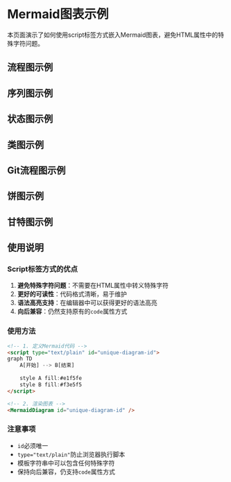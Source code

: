 # Mermaid图表示例

本页面演示了如何使用script标签方式嵌入Mermaid图表，避免HTML属性中的特殊字符问题。

## 流程图示例

<script type="text/plain" id="flowchart-example">
graph TD
    A[开始] --> B{输入验证}
    B -->|有效| C[处理数据]
    B -->|无效| D[显示错误]
    C --> E[计算结果]
    E --> F[显示结果]
    D --> G[重新输入]
    F --> H[结束]
    G --> B
    
    style A fill:#e1f5fe,stroke:#01579b
    style B fill:#fff3e0,stroke:#e65100
    style C fill:#e8f5e8,stroke:#2e7d32
    style D fill:#ffebee,stroke:#c62828
    style E fill:#f3e5f5,stroke:#7b1fa2
    style F fill:#e0f2f1,stroke:#00695c
    style G fill:#fff8e1,stroke:#f57f17
    style H fill:#fce4ec,stroke:#ad1457
</script>

<MermaidDiagram id="flowchart-example" />

## 序列图示例

<script type="text/plain" id="sequence-diagram">
sequenceDiagram
    participant U as 用户
    participant UI as 界面
    participant P as 解析器
    participant C as 计算器
    
    U->>UI: 输入 "2 + 3 * 4"
    UI->>P: 解析表达式
    
    Note over P: 词法分析
    P->>P: tokenize()
    
    Note over P: 语法分析
    P->>P: parseExpression()
    P->>P: parseTerm()
    P->>P: parseFactor()
    
    P->>C: 计算结果
    C->>UI: 返回 14
    UI->>U: 显示结果
    
    Note over U,C: 计算完成
</script>

<MermaidDiagram id="sequence-diagram" />

## 状态图示例

<script type="text/plain" id="state-diagram">
stateDiagram-v2
    [*] --> 等待输入
    等待输入 --> 解析中 : 用户输入
    解析中 --> 计算中 : 解析成功
    解析中 --> 错误处理 : 解析失败
    计算中 --> 显示结果 : 计算成功
    计算中 --> 错误处理 : 计算失败
    显示结果 --> 等待输入 : 继续
    错误处理 --> 等待输入 : 重试
    等待输入 --> [*] : 退出
</script>

<MermaidDiagram id="state-diagram" />

## 类图示例

<script type="text/plain" id="class-diagram">
classDiagram
    class Calculator {
        -parser: ExpressionParser
        -history: HistoryManager
        +calculate(expression: string) float64
        +getHistory() []HistoryEntry
        +clearHistory()
    }
    
    class ExpressionParser {
        -tokens: []Token
        -position: int
        +parse(expression: string) float64
        +tokenize(expression: string) []Token
        -parseExpression() float64
        -parseTerm() float64
        -parseFactor() float64
    }
    
    class HistoryManager {
        -entries: []HistoryEntry
        -maxSize: int
        +add(expression: string, result: float64)
        +getAll() []HistoryEntry
        +clear()
    }
    
    class HistoryEntry {
        +expression: string
        +result: float64
        +timestamp: time.Time
    }
    
    Calculator --> ExpressionParser
    Calculator --> HistoryManager
    HistoryManager --> HistoryEntry
</script>

<MermaidDiagram id="class-diagram" />

## Git流程图示例

<script type="text/plain" id="git-diagram">
gitgraph
    commit id: "初始化"
    branch feature
    checkout feature
    commit id: "添加解析器"
    commit id: "添加计算器"
    checkout main
    commit id: "更新文档"
    merge feature
    commit id: "发布v1.0"
    branch hotfix
    checkout hotfix
    commit id: "修复除零错误"
    checkout main
    merge hotfix
    commit id: "发布v1.1"
</script>

<MermaidDiagram id="git-diagram" />

## 饼图示例

<script type="text/plain" id="pie-chart">
pie title 计算器功能使用统计
    "基础运算" : 45
    "括号表达式" : 25
    "历史查询" : 15
    "帮助命令" : 10
    "错误处理" : 5
</script>

<MermaidDiagram id="pie-chart" />

## 甘特图示例

<script type="text/plain" id="gantt-chart">
gantt
    title 计算器项目开发计划
    dateFormat  YYYY-MM-DD
    section 设计阶段
    需求分析           :active, design1, 2024-01-01, 3d
    架构设计           :design2, after design1, 2d
    界面设计           :design3, after design2, 2d
    section 开发阶段
    核心解析器         :dev1, after design3, 5d
    计算引擎           :dev2, after dev1, 3d
    用户界面           :dev3, after dev2, 3d
    section 测试阶段
    单元测试           :test1, after dev3, 3d
    集成测试           :test2, after test1, 2d
    用户测试           :test3, after test2, 2d
</script>

<MermaidDiagram id="gantt-chart" />

## 使用说明

### Script标签方式的优点

1. **避免特殊字符问题**：不需要在HTML属性中转义特殊字符
2. **更好的可读性**：代码格式清晰，易于维护
3. **语法高亮支持**：在编辑器中可以获得更好的语法高亮
4. **向后兼容**：仍然支持原有的`code`属性方式

### 使用方法

```html
<!-- 1. 定义Mermaid代码 -->
<script type="text/plain" id="unique-diagram-id">
graph TD
    A[开始] --> B[结束]
    
    style A fill:#e1f5fe
    style B fill:#f3e5f5
</script>

<!-- 2. 渲染图表 -->
<MermaidDiagram id="unique-diagram-id" />
```

### 注意事项

- `id`必须唯一
- `type="text/plain"`防止浏览器执行脚本
- 模板字符串中可以包含任何特殊字符
- 保持向后兼容，仍支持`code`属性方式 